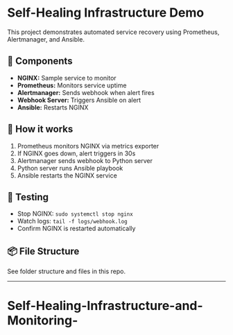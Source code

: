 # Self-Healing Infrastructure Demo

This project demonstrates automated service recovery using Prometheus, Alertmanager, and Ansible.

## 🔧 Components

- **NGINX:** Sample service to monitor
- **Prometheus:** Monitors service uptime
- **Alertmanager:** Sends webhook when alert fires
- **Webhook Server:** Triggers Ansible on alert
- **Ansible:** Restarts NGINX

## 🚀 How it works

1. Prometheus monitors NGINX via metrics exporter
2. If NGINX goes down, alert triggers in 30s
3. Alertmanager sends webhook to Python server
4. Python server runs Ansible playbook
5. Ansible restarts the NGINX service

## 🧪 Testing

- Stop NGINX: `sudo systemctl stop nginx`
- Watch logs: `tail -f logs/webhook.log`
- Confirm NGINX is restarted automatically

## 📦 File Structure

See folder structure and files in this repo.

---
# Self-Healing-Infrastructure-and-Monitoring-
